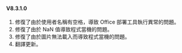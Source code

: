 #### V8.3.1.0

1. 修復了由於使用者名稱有空格，導致 Office 部署工具執行異常的問題。
2. 修復了由於 NaN 值導致程式當機的問題。
3. 修復了由於圖片無法載入而導致程式當機的問題。
4. 翻譯更新。
